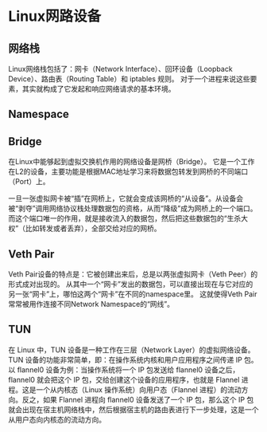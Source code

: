 # Linux网路设备

## 网络栈

Linux网络栈包括了：网卡（Network Interface）、回环设备（Loopback Device）、路由表（Routing Table）和 iptables 规则。
对于一个进程来说这些要素，其实就构成了它发起和响应网络请求的基本环境。

## Namespace


## Bridge
在Linux中能够起到虚拟交换机作用的网络设备是网桥（Bridge）。
它是一个工作在L2的设备，主要功能是根据MAC地址学习来将数据包转发到网桥的不同端口（Port）上。



一旦一张虚拟网卡被“插”在网桥上，它就会变成该网桥的“从设备”。从设备会被“剥夺”调用网络协议栈处理数据包的资格，从而“降级”成为网桥上的一个端口。而这个端口唯一的作用，就是接收流入的数据包，然后把这些数据包的“生杀大权”（比如转发或者丢弃），全部交给对应的网桥。


## Veth Pair
Veth Pair设备的特点是：它被创建出来后，总是以两张虚拟网卡（Veth Peer）的形式成对出现的。
从其中一个“网卡”发出的数据包，可以直接出现在与它对应的另一张“网卡”上，哪怕这两个“网卡”在不同的namespace里。
这就使得Veth Pair常常被用作连接不同Network Namespace的“网线”。

## TUN

在 Linux 中，TUN 设备是一种工作在三层（Network Layer）的虚拟网络设备。TUN 设备的功能非常简单，即：在操作系统内核和用户应用程序之间传递 IP 包。以 flannel0 设备为例：当操作系统将一个 IP 包发送给 flannel0 设备之后，flannel0 就会把这个 IP 包，交给创建这个设备的应用程序，也就是 Flannel 进程。这是一个从内核态（Linux 操作系统）向用户态（Flannel 进程）的流动方向。反之，如果 Flannel 进程向 flannel0 设备发送了一个 IP 包，那么这个 IP 包就会出现在宿主机网络栈中，然后根据宿主机的路由表进行下一步处理，这是一个从用户态向内核态的流动方向。